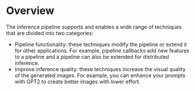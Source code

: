<!--Copyright 2024 The HuggingFace Team. All rights reserved.

Licensed under the Apache License, Version 2.0 (the "License"); you may not use this file except in compliance with
the License. You may obtain a copy of the License at

http://www.apache.org/licenses/LICENSE-2.0

Unless required by applicable law or agreed to in writing, software distributed under the License is distributed on
an "AS IS" BASIS, WITHOUT WARRANTIES OR CONDITIONS OF ANY KIND, either express or implied. See the License for the
specific language governing permissions and limitations under the License.
-->

# Overview

The inference pipeline supports and enables a wide range of techniques that are divided into two categories:

* Pipeline functionality: these techniques modify the pipeline or extend it for other applications. For example, pipeline callbacks add new features to a pipeline and a pipeline can also be extended for distributed inference.
* Improve inference quality: these techniques increase the visual quality of the generated images. For example, you can enhance your prompts with GPT2 to create better images with lower effort.
